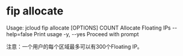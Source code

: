 # **fip allocate**

Usage: jcloud fip allocate [OPTIONS] COUNT
Allocate Floating IPs
--help=false Print usage
-y, --yes Proceed with prompt

注意：一个用户的每个区域最多可以有300个Floating IP。